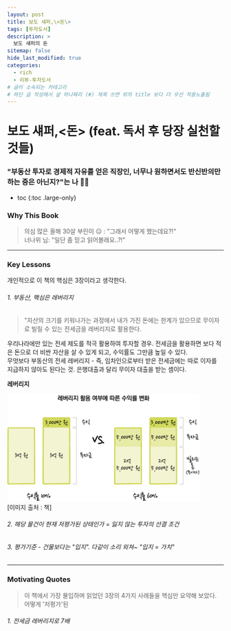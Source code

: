 ```yaml
---
layout: post
title: 보도 섀퍼,\<돈\> 
tags: [투자도서]
description: >
  보도 섀퍼의 돈
sitemap: false
hide_last_modified: true
categories:
  - rich
  - 리뷰-투자도서
# 글이 소속되는 카테고리  
# 하단 글 작성에서 샾 하나짜리 (#) 제목 쓰면 위의 title 보다 더 우선 적용노출됨  
---
```


# 보도 섀퍼,\<돈\> (feat. 독서 후 당장 실천할 것들)

### "부동산 투자로 경제적 자유를 얻은 직장인, 너무나 원하면서도 반신반의만 하는 중은 아닌지?"는 나 🤚🏼

* toc
{:toc .large-only}

### Why This Book
> 의심 많은 올해 30살 부린이 😑 : "그래서 어떻게 했는데요?!"  
> 너나위 님: "일단 좀 믿고 읽어볼래요..?!"

---

### Key Lessons  
개인적으로 이 책의 핵심은 3장이라고 생각한다.


###### 1. 부동산, 핵심은 레버리지  
> "자산의 크기를 키워나가는 과정에서 내가 가진 돈에는 한계가 있으므로 무이자로 빌릴 수 있는 전세금을 레버리지로 활용한다. 

우리나라에만 있는 전세 제도를 적극 활용하여 투자할 경우. 전세금을 활용하면 보다 적은 돈으로 더 비싼 자산을 살 수 있게 되고, 수익률도 그만큼 높일 수 있다.  
무엇보다 부동산의 전세 레버리지 - 즉, 임차인으로부터 받은 전세금에는 따로 이자를 지급하지 않아도 된다는 것. 은행대출과 달리 무이자 대출을 받는 셈이다.  

**레버리지**

<div class="main_center">
    <div>
      <img src= "/assets/img/wolbu-01.jpeg" style="width: auto; height: 250px;"> 
      <figcaption>[이미지 출처 : 책]</figcaption>
    </div>
</div>


###### 2. 해당 물건이 현재 저평가된 상태인가 = 잃지 않는 투자의 선결 조건  



###### 3. 평가기준 - 건물보다는 "입지". 다같이 소리 외쳐~ "입지 = 가치"  

---

### Motivating Quotes
> 이 책에서 가장 몰입하며 읽었던 3장의 4가지 사례들을 핵심만 요약해 보았다.  
> 어떻게 '저평가'된

###### 1. 전세금 레버리지로 7배